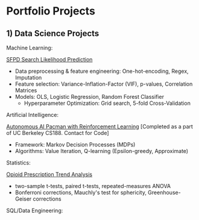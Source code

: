 # Portfolio Projects

## 1) Data Science Projects 

Machine Learning: 

[SFPD Search Likelihood Prediction](https://github.com/shobhanmangla/Data-Science-Projects/tree/main/SFPD-Search-Predictions)
- Data preprocessing & feature engineering: One-hot-encoding, Regex, Imputation
- Feature selection: Variance-Inflation-Factor (VIF), p-values, Correlation Matrices
- Models: OLS, Logistic Regression, Random Forest Classifier
    - Hyperparameter Optimization: Grid search, 5-fold Cross-Validation

Artificial Intelligence: 

[Autonomous AI Pacman with Reinforcement Learning](https://github.com/shobhanmangla/pacman-RL) [Completed as a part of UC Berkeley CS188. Contact for Code]
- Framework: Markov Decision Processes (MDPs)
- Algorithms: Value Iteration, Q-learning (Epsilon-greedy, Approximate)

Statistics: 

[Opioid Prescription Trend Analysis](opioid_dispension_rate_statistical_analysis.ipynb.ipynb)
- two-sample t-tests, paired t-tests, repeated-measures ANOVA
- Bonferroni corrections, Mauchly's test for sphericity, Greenhouse-Geiser corrections

SQL/Data Engineering:
